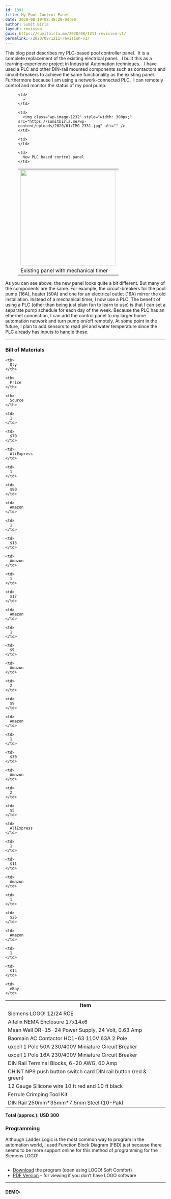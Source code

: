 ```yaml
---
id: 1391
title: My Pool Control Panel
date: 2020-08-19T08:48:29-04:00
author: Sumit Birla
layout: revision
guid: https://sumitbirla.me/2020/08/1211-revision-v1/
permalink: /2020/08/1211-revision-v1/
---
```

This blog post describes my PLC-based pool controller panel.&nbsp; It is a complete replacement of the existing electrical panel.&nbsp; &nbsp;I built this as a learning-experience project in Industrial Automation techniques.&nbsp; &nbsp;I have used a PLC and other DIN-rail mounted components such as contactors and circuit-breakers to achieve the same functionality as the existing panel.&nbsp; Furthermore because I am using a network-connected PLC,&nbsp; I can remotely control and monitor the status of my pool pump.<figure class="wp-block-table aligncenter is-style-stripes">

<table class="">
  <tr>
    <td>
      <img class="wp-image-1231" style="width: 300px;" src="https://sumitbirla.me/wp-content/uploads/2020/01/IMG_2229.jpg" alt="" />
    </td>
    
    <td>
      →
    </td>
    
    <td>
      <img class="wp-image-1232" style="width: 300px;" src="https://sumitbirla.me/wp-content/uploads/2020/01/IMG_2331.jpg" alt="" />
    </td>
  </tr>
  
  <tr>
    <td>
      Existing panel with mechanical timer
    </td>
    
    <td>
    </td>
    
    <td>
      New PLC based control panel
    </td>
  </tr>
</table></figure> 

As you can see above, the new panel looks quite a bit different. But many of the components are the same. For example, the circuit-breakers for the pool pump (16A), heater (50A) and one for an electrical outlet (16A) mirror the old installation. Instead of a mechanical timer, I now use a PLC. The benefit of using a PLC (other than being just plain fun to learn to use) is that I can set a separate pump schedule for each day of the week. Because the PLC has an ethernet connection, I can add the control panel to my larger home automation network and turn pump on/off remotely. At some point in the future, I plan to add sensors to read pH and water temperature since the PLC already has inputs to handle these.

<hr class="wp-block-separator" />

### Bill of Materials

<table class="">
  <tr>
    <th>
      Item
    </th>
    
    <th>
      Qty
    </th>
    
    <th>
      Price
    </th>
    
    <th>
      Source
    </th>
  </tr>
  
  <tr>
    <td>
      Siemens LOGO! 12/24 RCE
    </td>
    
    <td>
      1
    </td>
    
    <td>
      $70
    </td>
    
    <td>
      AliExpress
    </td>
  </tr>
  
  <tr>
    <td>
      Altelix NEMA Enclosure 17x14x6
    </td>
    
    <td>
      1
    </td>
    
    <td>
      $80
    </td>
    
    <td>
      Amazon
    </td>
  </tr>
  
  <tr>
    <td>
      Mean Well DR-15-24 Power Supply, 24 Volt, 0.63 Amp
    </td>
    
    <td>
      1
    </td>
    
    <td>
      $13
    </td>
    
    <td>
      Amazon
    </td>
  </tr>
  
  <tr>
    <td>
      Baomain AC Contactor HC1-63 110V 63A 2 Pole
    </td>
    
    <td>
      1
    </td>
    
    <td>
      $17
    </td>
    
    <td>
      Amazon
    </td>
  </tr>
  
  <tr>
    <td>
      uxcell 1 Pole 50A 230/400V Miniature Circuit Breaker
    </td>
    
    <td>
      1
    </td>
    
    <td>
      $9
    </td>
    
    <td>
      Amazon
    </td>
  </tr>
  
  <tr>
    <td>
      uxcell 1 Pole 16A 230/400V Miniature Circuit Breaker
    </td>
    
    <td>
      2
    </td>
    
    <td>
      $9
    </td>
    
    <td>
      Amazon
    </td>
  </tr>
  
  <tr>
    <td>
      DIN Rail Terminal Blocks, 6-20 AWG, 60 Amp
    </td>
    
    <td>
      1
    </td>
    
    <td>
      $30
    </td>
    
    <td>
      Amazon
    </td>
  </tr>
  
  <tr>
    <td>
      CHINT NP9 push button switch card DIN rail button (red & green)
    </td>
    
    <td>
      2
    </td>
    
    <td>
      $5
    </td>
    
    <td>
      AliExpress
    </td>
  </tr>
  
  <tr>
    <td>
      12 Gauge Silicone wire 10 ft red and 10 ft black
    </td>
    
    <td>
      1
    </td>
    
    <td>
      $11
    </td>
    
    <td>
      Amazon
    </td>
  </tr>
  
  <tr>
    <td>
      Ferrule Crimping Tool Kit
    </td>
    
    <td>
      1
    </td>
    
    <td>
      $26
    </td>
    
    <td>
      Amazon
    </td>
  </tr>
  
  <tr>
    <td>
      DIN Rail 250mm*35mm*7.5mm Steel (10-Pak)
    </td>
    
    <td>
      1
    </td>
    
    <td>
      $14
    </td>
    
    <td>
      eBay
    </td>
  </tr>
</table>

<p class="has-text-align-right">
  <strong>Total (approx.): USD 300</strong>
</p>

### Programming

Although Ladder Logic is the most common way to program in the automation world, I used Function Block Diagram (FBD) just because there seems to be more support online for this method of programming for the Siemens LOGO!<figure class="wp-block-image size-large">

<img src="https://sumitbirla.me/wp-content/uploads/2020/01/PoolPumpSoftware.png" alt="" class="wp-image-1185" /> </figure> 

  * [Download](https://sumitbirla.me/wp-content/uploads/2020/08/Pool-Pump-Control.lsc) the program (open using LOGO! Soft Comfort)
  * <a rel="noreferrer noopener" aria-label="PDF Version (opens in a new tab)" href="https://sumitbirla.me/wp-content/uploads/2020/01/Pool-Pump-Control.pdf" target="_blank"><u>PDF Version</u></a> &#8211; for viewing if you don&#8217;t have LOGO software

<hr class="wp-block-separator" />

#### DEMO:<figure class="wp-block-embed-youtube wp-block-embed is-type-video is-provider-youtube wp-embed-aspect-16-9 wp-has-aspect-ratio">

<div class="wp-block-embed__wrapper">
</div></figure>